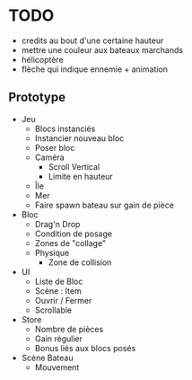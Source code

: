 # TODO

- credits au bout d'une certaine hauteur
- mettre une couleur aux bateaux marchands
- hélicoptère 
- flèche qui indique ennemie + animation

## Prototype

- Jeu
  - Blocs instanciés
  - Instancier nouveau bloc
  - Poser bloc
  - Caméra
	- Scroll Vertical
	- Limite en hauteur
  - Île
  - Mer
  - Faire spawn bateau sur gain de pièce
- Bloc
  - Drag'n Drop
  - Condition de posage
  - Zones de "collage"
  - Physique
	- Zone de collision
- UI
  - Liste de Bloc
  - Scène : Item
  - Ouvrir / Fermer
  - Scrollable
- Store
  - Nombre de pièces
  - Gain régulier
  - Bonus liés aux blocs posés
- Scène Bateau
  - Mouvement
